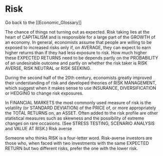 # Risk

Go back to the [[Economic_Glossary]]


The chance of things not turning out as expected. Risk taking lies at the heart of CAPITALISM and is responsible for a large part of the GROWTH of an economy. In general, economists assume that people are willing to be exposed to increased risks only if, on AVERAGE, they can expect to earn higher returns than if they had less exposure to risk. How much higher these EXPECTED RETURNS need to be depends partly on the PROBABILITY of an undesirable outcome and partly on whether the risk taker is RISK AVERSE, RISK NEUTRAL or RISK SEEKING.

During the second half of the 20th century, economists greatly improved their understanding of risk and developed theories of RISK MANAGEMENT, which suggest when it makes sense to use INSURANCE, DIVERSIFICATION or HEDGING to change risk exposures.

In FINANCIAL MARKETS the most commonly used measure of risk is the volatility (or STANDARD DEVIATION) of the PRICE of, or more appropriately the TOTAL RETURNS on, an ASSET. Often added to the risk profile are other statistical measures such as skewness and the possibility of extreme changes on rare occasions. (See STRESS TESTING, SCENARIO ANALYSIS and VALUE AT RISK.)
Risk averse

Someone who thinks RISK is a four-letter word. Risk-averse investors are those who, when faced with two investments with the same EXPECTED RETURN but two different risks, prefer the one with the lower risk.


